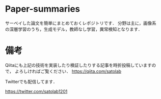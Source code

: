 # Paper-summaries
サーベイした論文を簡単にまとめておくレポジトリです．
分野は主に，画像系の深層学習のうち，生成モデル，教師なし学習，異常検知となります．

# 備考

Qiitaにも上記の技術を実装したり検証したりする記事を時折投稿していますので，
よろしければご覧ください．
https://qiita.com/satolab

Twitterでも配信してます．

https://twitter.com/satolab1201
